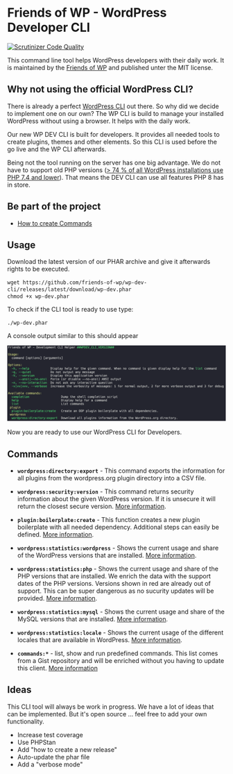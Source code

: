 # Friends of WP - WordPress Developer CLI

[![Scrutinizer Code Quality](https://scrutinizer-ci.com/g/friends-of-wp/wp-dev-cli/badges/quality-score.png?b=develop)](https://scrutinizer-ci.com/g/friends-of-wp/wp-dev-cli/?branch=develop)

This command line tool helps WordPress developers with their daily work. It is maintained by the [Friends of WP](https://www.friendsofwp.com) and published unter the MIT license.

## Why not using the official WordPress CLI?

There is already a perfect [WordPress CLI](https://wp-cli.org/) out there. So why did we decide to implement one on our own? The WP CLI is build to manage your installed WordPress without using a browser. It helps with the daily work. 

Our new WP DEV CLI is built for developers. It provides all needed tools to create plugins, themes and other elements. So this CLI is used before the go live and the WP CLI afterwards. 

Being not the tool running on the server has one big advantage. We do not have to support old PHP versions ([> 74 % of all WordPress installations use PHP 7.4 and lower](https://github.com/friends-of-wp/wp-dev-cli-ext-statistics)). That means the DEV CLI can use all features PHP 8 has in store. 

## Be part of the project

- [How to create Commands](docs/command-create.md)

## Usage

Download the latest version of our PHAR archive and give it afterwards rights to be executed.

```shell
wget https://github.com/friends-of-wp/wp-dev-cli/releases/latest/download/wp-dev.phar
chmod +x wp-dev.phar
```

To check if the CLI tool is ready to use type:

```shell
./wp-dev.phar
```
A console output similar to this should appear

![CLI Output](docs/images/cli-output.png)

Now you are ready to use our WordPress CLI for Developers.

## Commands

- **`wordpress:directory:export`** - This command exports the information for all plugins from the wordpress.org plugin directory into a CSV file. 


- **`wordpress:security:version`** - This command returns security information about the given WordPress version. If it is unsecure it will return the closest secure version. [More information](https://github.com/friends-of-wp/wp-dev-cli-ext-security).


- **`plugin:boilerplate:create`** - This function creates a new plugin boilerplate with all needed dependency. Additional steps can easily be defined. [More information](https://github.com/friends-of-wp/wp-dev-cli-ext-boilerplate).


- **`wordpress:statistics:wordpress`** - Shows the current usage and share of the WordPress versions that are installed. [More information](https://github.com/friends-of-wp/wp-dev-cli-ext-statistics).


- **`wordpress:statistics:php`** - Shows the current usage and share of the PHP versions that are installed. We enrich the data with the support dates of the PHP versions. Versions shown in red are already out of support. This can be super dangerous as no sucurity updates will be provided. [More information](https://github.com/friends-of-wp/wp-dev-cli-ext-statistics).


- **`wordpress:statistics:mysql`** - Shows the current usage and share of the MySQL versions that are installed. [More information](https://github.com/friends-of-wp/wp-dev-cli-ext-statistics).


- **`wordpress:statistics:locale`** - Shows the current usage of the different locales that are available in WordPress. [More information](https://github.com/friends-of-wp/wp-dev-cli-ext-statistics).


- **`commands:*`** - list, show and run predefined commands. This list comes from a Gist repository and will be enriched without you having to update this client. [More information](https://github.com/friends-of-wp/wp-dev-cli-ext-commands-gist)

## Ideas

This CLI tool will always be work in progress. We have a lot of ideas that can be implemented. But it's open source ... feel free to add your own functionality.

- Increase test coverage
- Use PHPStan
- Add "how to create a new release"
- Auto-update the phar file
- Add a "verbose mode"
    
